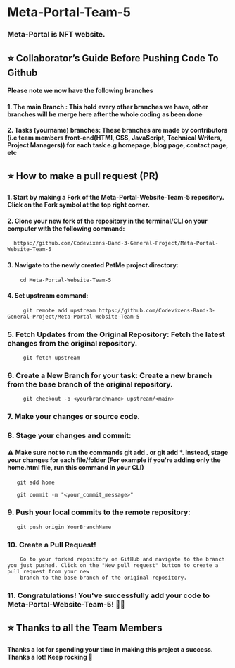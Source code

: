 # Meta-Portal-Team-5

### Meta-Portal is NFT website.

## ⭐  Collaborator’s Guide Before Pushing Code To Github

#### Please note we now have the following branches

#### 1. The main Branch : This hold every other branches we have, other branches will be merge here after the whole coding as been done

#### 2. Tasks (yourname) branches: These branches are made by contributors (i.e team members front-end(HTMl, CSS, JavaScript, Technical Writers, Project Managers)) for each task e.g homepage, blog page, contact page, etc

## ⭐  How to make a pull request (PR)
#### 1. Start by making a Fork of the Meta-Portal-Website-Team-5 repository. Click on the Fork symbol at the top right corner.

#### 2. Clone your new fork of the repository in the terminal/CLI on your computer with the following command:

      https://github.com/Codevixens-Band-3-General-Project/Meta-Portal-Website-Team-5

#### 3. Navigate to the newly created PetMe project directory:
        cd Meta-Portal-Website-Team-5

 #### 4. Set upstream command:

         git remote add upstream https://github.com/Codevixens-Band-3-General-Project/Meta-Portal-Website-Team-5
         
### 5. Fetch Updates from the Original Repository: Fetch the latest changes from the original repository.
         git fetch upstream

###  6. Create a New Branch for your task: Create a new branch from the base branch of the original repository.
         git checkout -b <yourbranchname> upstream/<main>

 ### 7. Make your changes or source code.

 ### 8.  Stage your changes and commit:

 #### ⚠️ Make sure not to run the commands git add . or git add *. Instead, stage your changes for each file/folder (For example if you're adding only the home.html file, run this command in your CLI)

       git add home

       git commit -m "<your_commit_message>"

 ### 9. Push your local commits to the remote repository:

       git push origin YourBranchName

 ### 10. Create a Pull Request!
        Go to your forked repository on GitHub and navigate to the branch you just pushed. Click on the "New pull request" button to create a pull request from your new 
        branch to the base branch of the original repository.

 ### 11. Congratulations! You've successfully add your code to Meta-Portal-Website-Team-5! 🙌🏼


 ## ⭐  Thanks to all the Team Members

 #### Thanks a lot for spending your time in making this project a success. Thanks a lot! Keep rocking 🍻

 


